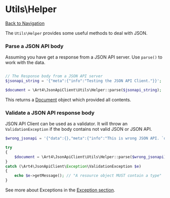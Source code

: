 # Utils\Helper
[Back to Navigation](README.md)

The `Utils\Helper` provides some useful methods to deal with JSON.

### Parse a JSON API body

Assuming you have get a response from a JSON API server. Use `parse()` to work with the data.

```php

// The Response body from a JSON API server
$jsonapi_string = '{"meta":{"info":"Testing the JSON API Client."}}';

$document = \Art4\JsonApiClient\Utils\Helper::parse($jsonapi_string);
```

This returns a [Document](objects-document.md) object which provided all contents.

### Validate a JSON API response body

JSON API Client can be used as a validator. It will throw an `ValidationException` if the body contains not valid JSON or JSON API.

```php
$wrong_jsonapi = '{"data":{},"meta":{"info":"This is wrong JSON API. `data` has to be `null` or containing at least `type` and `id`."}}';

try
{
	$document = \Art4\JsonApiClient\Utils\Helper::parse($wrong_jsonapi);
}
catch (\Art4\JsonApiClient\Exception\ValidationException $e)
{
	echo $e->getMessage(); // "A resource object MUST contain a type"
}
```

See more about Exceptions in the [Exception section](exception-introduction.md).
